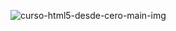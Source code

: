 ![curso-html5-desde-cero-main-img](https://github.com/user-attachments/assets/089937d0-84bb-4fc2-a533-8d39bc206d09)
